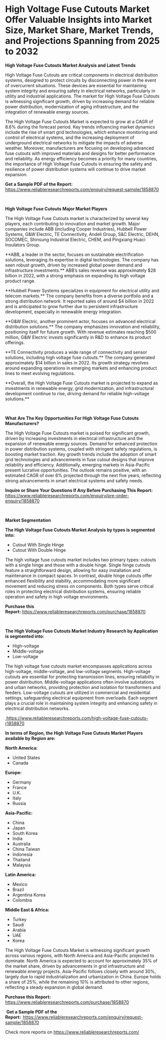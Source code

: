 <p><h1>High Voltage Fuse Cutouts Market Offer Valuable Insights into Market Size, Market Share, Market Trends, and Projections Spanning from 2025 to 2032</h1></p><p><strong>High Voltage Fuse Cutouts Market Analysis and Latest Trends</strong></p>
<p><p>High Voltage Fuse Cutouts are critical components in electrical distribution systems, designed to protect circuits by disconnecting power in the event of overcurrent situations. These devices are essential for maintaining system integrity and ensuring safety in electrical networks, particularly in utility and industrial applications. The market for High Voltage Fuse Cutouts is witnessing significant growth, driven by increasing demand for reliable power distribution, modernization of aging infrastructure, and the integration of renewable energy sources.</p><p>The High Voltage Fuse Cutouts Market is expected to grow at a CAGR of 8.6% during the forecast period. Key trends influencing market dynamics include the rise of smart grid technologies, which enhance monitoring and control of electrical systems, and the increasing deployment of underground electrical networks to mitigate the impacts of adverse weather. Moreover, manufacturers are focusing on developing advanced fuse cutouts with improved materials and designs for better performance and reliability. As energy efficiency becomes a priority for many countries, the importance of High Voltage Fuse Cutouts in ensuring the safety and resilience of power distribution systems will continue to drive market expansion.</p></p>
<p><strong>Get a Sample PDF of the Report:&nbsp;</strong> <a href="https://www.reliableresearchreports.com/enquiry/request-sample/1858870?utm_campaign=3557&utm_medium=2&utm_source=Github&utm_content=ia&utm_term=05042025&utm_id=high-voltage-fuse-cutouts">https://www.reliableresearchreports.com/enquiry/request-sample/1858870</a></p>
<p>&nbsp;</p>
<p><strong>High Voltage Fuse Cutouts Major Market Players</strong></p>
<p><p>The High Voltage Fuse Cutouts market is characterized by several key players, each contributing to innovation and market growth. Major companies include ABB (including Cooper Industries), Hubbell Power Systems, G&W Electric, TE Connectivity, Andeli Group, S&C Electric, DEHN, SOCOMEC, Shinsung Industrial Electric, CHEM, and Pingxiang Huaci Insulators Group.</p><p>**ABB, a leader in the sector, focuses on sustainable electrification solutions, leveraging its expertise in digital technologies. The company has seen robust growth, driven by increased global power demand and infrastructure investments.** ABB’s sales revenue was approximately $28 billion in 2022, with a strong emphasis on expanding its high voltage product range.</p><p>**Hubbell Power Systems specializes in equipment for electrical utility and telecom markets.** The company benefits from a diverse portfolio and a strong distribution network. It reported sales of around $4 billion in 2022 and is anticipated to grow further due to persistent infrastructure development, especially in renewable energy integration.</p><p>**G&W Electric, another prominent actor, focuses on advanced electrical distribution solutions.** The company emphasizes innovation and reliability, positioning itself for future growth. With revenue estimates reaching $500 million, G&W Electric invests significantly in R&D to enhance its product offerings.</p><p>**TE Connectivity produces a wide range of connectivity and sensor solutions, including high voltage fuse cutouts.** The company generated approximately $14 billion in sales in 2022. Its growth strategy revolves around expanding operations in emerging markets and enhancing product lines to meet evolving regulations.</p><p>**Overall, the High Voltage Fuse Cutouts market is projected to expand as investments in renewable energy, grid modernization, and infrastructural development continue to rise, driving demand for reliable high-voltage solutions.**</p></p>
<p>&nbsp;</p>
<p><strong>What Are The Key Opportunities For High Voltage Fuse Cutouts Manufacturers?</strong></p>
<p><p>The High Voltage Fuse Cutouts market is poised for significant growth, driven by increasing investments in electrical infrastructure and the expansion of renewable energy sources. Demand for enhanced protection in power distribution systems, coupled with stringent safety regulations, is boosting market traction. Key growth trends include the adoption of smart grid technologies and advancements in fuse cutout designs that improve reliability and efficiency. Additionally, emerging markets in Asia-Pacific present lucrative opportunities. The outlook remains positive, with an estimated CAGR of over 6% projected through the next five years, reflecting strong advancements in smart electrical systems and safety needs.</p></p>
<p><strong>Inquire or Share Your Questions If Any Before Purchasing This Report:</strong> <a href="https://www.reliableresearchreports.com/enquiry/pre-order-enquiry/1858870?utm_campaign=3557&utm_medium=2&utm_source=Github&utm_content=ia&utm_term=05042025&utm_id=high-voltage-fuse-cutouts">https://www.reliableresearchreports.com/enquiry/pre-order-enquiry/1858870</a></p>
<p>&nbsp;</p>
<p><strong>Market Segmentation</strong></p>
<p><strong>The High Voltage Fuse Cutouts Market Analysis by types is segmented into:</strong></p>
<p><ul><li>Cutout With Single Hinge</li><li>Cutout With Double Hinge</li></ul></p>
<p><p>The high voltage fuse cutouts market includes two primary types: cutouts with a single hinge and those with a double hinge. Single hinge cutouts feature a straightforward design, allowing for easy installation and maintenance in compact spaces. In contrast, double hinge cutouts offer enhanced flexibility and stability, accommodating more significant movement and reducing stress on components. Both types serve critical roles in protecting electrical distribution systems, ensuring reliable operation and safety in high voltage environments.</p></p>
<p><strong>Purchase this Report:&nbsp;</strong><a href="https://www.reliableresearchreports.com/purchase/1858870?utm_campaign=3557&utm_medium=2&utm_source=Github&utm_content=ia&utm_term=05042025&utm_id=high-voltage-fuse-cutouts">https://www.reliableresearchreports.com/purchase/1858870</a></p>
<p>&nbsp;</p>
<p><strong>The High Voltage Fuse Cutouts Market Industry Research by Application is segmented into:</strong></p>
<p><ul><li>High-voltage</li><li>Middle-voltage</li><li>Low-voltage</li></ul></p>
<p><p>The high voltage fuse cutouts market encompasses applications across high-voltage, middle-voltage, and low-voltage segments. High-voltage cutouts are essential for protecting transmission lines, ensuring reliability in power distribution. Middle-voltage applications often involve substations and urban networks, providing protection and isolation for transformers and feeders. Low-voltage cutouts are utilized in commercial and residential settings, safeguarding electrical equipment from overloads. Each segment plays a crucial role in maintaining system integrity and enhancing safety in electrical distribution networks.</p></p>
<p><a href="https://www.reliableresearchreports.com/high-voltage-fuse-cutouts-r1858870?utm_campaign=3557&utm_medium=2&utm_source=Github&utm_content=ia&utm_term=05042025&utm_id=high-voltage-fuse-cutouts">&nbsp;https://www.reliableresearchreports.com/high-voltage-fuse-cutouts-r1858870</a></p>
<p><strong>In terms of Region, the High Voltage Fuse Cutouts Market Players available by Region are:</strong></p>
<p>
    <p> <strong> North America: </strong>
        <ul>
            <li>United States</li>
            <li>Canada</li>
        </ul>
        </p> 
    <p> <strong> Europe: </strong>
        <ul>
            <li>Germany</li>
            <li>France</li>
            <li>U.K.</li>
            <li>Italy</li>
            <li>Russia</li>
        </ul>
        </p> 
    <p> <strong> Asia-Pacific: </strong>
        <ul>
            <li>China</li>
            <li>Japan</li>
            <li>South Korea</li>
            <li>India</li>
            <li>Australia</li>
            <li>China Taiwan</li>
            <li>Indonesia</li>
            <li>Thailand</li>
            <li>Malaysia</li>
        </ul>
        </p> 
    <p> <strong> Latin America: </strong>
        <ul>
            <li>Mexico</li>
            <li>Brazil</li>
            <li>Argentina Korea</li>
            <li>Colombia</li>
        </ul>
        </p> 
    <p> <strong> Middle East & Africa: </strong>
        <ul>
            <li>Turkey</li>
            <li>Saudi</li>
            <li>Arabia</li>
            <li>UAE</li>
            <li>Korea</li>
        </ul>
    </p>
    </p>
<p><p>The High Voltage Fuse Cutouts Market is witnessing significant growth across various regions, with North America and Asia-Pacific projected to dominate. North America is expected to account for approximately 35% of the market share, driven by advancements in grid infrastructure and renewable energy projects. Asia-Pacific follows closely with around 30%, largely due to rapid industrialization and urbanization in China. Europe holds a share of 25%, while the remaining 10% is attributed to other regions, reflecting a steady expansion in global demand.</p></p>
<p><strong>Purchase this Report: </strong><a href="https://www.reliableresearchreports.com/purchase/1858870?utm_campaign=3557&utm_medium=2&utm_source=Github&utm_content=ia&utm_term=05042025&utm_id=high-voltage-fuse-cutouts">https://www.reliableresearchreports.com/purchase/1858870</a></p>
<p>&nbsp;<strong>Get a Sample PDF of the Report:&nbsp;&nbsp;</strong><a href="https://www.reliableresearchreports.com/enquiry/request-sample/1858870?utm_campaign=3557&utm_medium=2&utm_source=Github&utm_content=ia&utm_term=05042025&utm_id=high-voltage-fuse-cutouts">https://www.reliableresearchreports.com/enquiry/request-sample/1858870</a></p>
<p><strong></strong></p>
<p>Check more reports on <a href="https://www.reliableresearchreports.com/?utm_campaign=3557&utm_medium=2&utm_source=Github&utm_content=ia&utm_term=05042025&utm_id=high-voltage-fuse-cutouts">https://www.reliableresearchreports.com/</a></p>